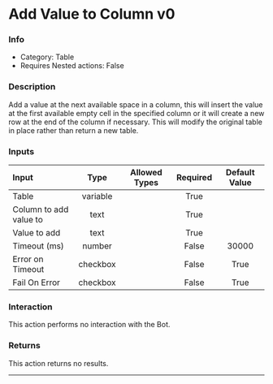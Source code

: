# Add Value to Column v0

### Info

- Category: Table
- Requires Nested actions: False


### Description
Add a value at the next available space in a column, this will insert the value at the first available empty cell in the specified column or it will create a new row at the end of the column if necessary. This will modify the original table in place rather than return a new table.


### Inputs

| Input | Type | Allowed Types | Required |  Default Value |
| :--- | :---: | :---: | :---: | :---: |
| Table | variable |  | True |  |
| Column to add value to | text |  | True |  |
| Value to add | text |  | True |  |
| Timeout (ms) | number |  | False | 30000 |
| Error on Timeout | checkbox |  | False | True |
| Fail On Error | checkbox |  | False | True |


### Interaction
This action performs no interaction with the Bot.

### Returns
This action returns no results.

---